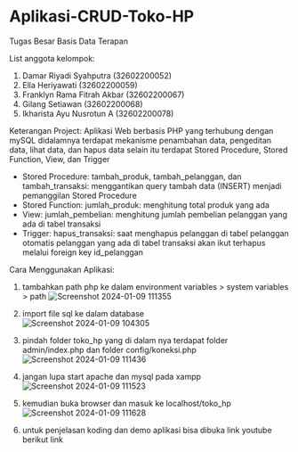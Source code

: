 # Aplikasi-CRUD-Toko-HP

Tugas Besar Basis Data Terapan

List anggota kelompok: 
1. Damar Riyadi Syahputra (32602200052)
2. Ella Heriyawati (32602200059)
3. Franklyn Rama Fitrah Akbar (32602200067)
4. Gilang Setiawan (32602200068)
5. Ikharista Ayu Nusrotun A (32602200078)

Keterangan Project:
Aplikasi Web berbasis PHP yang terhubung dengan mySQL
didalamnya terdapat mekanisme penambahan data, pengeditan data, lihat data, dan hapus data
selain itu terdapat Stored Procedure, Stored Function, View, dan Trigger
- Stored Procedure: tambah_produk, tambah_pelanggan, dan tambah_transaksi: menggantikan query tambah data (INSERT) menjadi pemanggilan Stored Procedure
- Stored Function: jumlah_produk: menghitung total produk yang ada
- View: jumlah_pembelian: menghitung jumlah pembelian pelanggan yang ada di tabel transaksi
- Trigger: hapus_transaksi: saat menghapus pelanggan di tabel pelanggan otomatis pelanggan yang ada di tabel transaksi akan ikut terhapus melalui foreign key id_pelanggan


Cara Menggunakan Aplikasi:
1. tambahkan path php ke dalam environment variables > system variables > path
   ![Screenshot 2024-01-09 111355](https://github.com/Dzoee123/Aplikasi-CRUD-Toko-HP/assets/137170947/9e4540bd-8184-4aa1-9b33-fc9a8dc95618)
   
2. import file sql ke dalam database   
   ![Screenshot 2024-01-09 104305](https://github.com/Dzoee123/Aplikasi-CRUD-Toko-HP/assets/137170947/d68296f8-e942-43f6-bf88-473b9059a36c)

3. pindah folder toko_hp yang di dalam nya terdapat folder admin/index.php dan folder config/koneksi.php
   ![Screenshot 2024-01-09 111436](https://github.com/Dzoee123/Aplikasi-CRUD-Toko-HP/assets/137170947/f398b894-d946-4bad-8d95-25cf72968d07)
   
4. jangan lupa start apache dan mysql pada xampp
   ![Screenshot 2024-01-09 111523](https://github.com/Dzoee123/Aplikasi-CRUD-Toko-HP/assets/137170947/5c849844-addb-4411-9bb9-f1d9e8314e3e)
   
5. kemudian buka browser dan masuk ke localhost/toko_hp
   ![Screenshot 2024-01-09 111628](https://github.com/Dzoee123/Aplikasi-CRUD-Toko-HP/assets/137170947/34672ab1-d39e-43ae-8a37-a43b1809531f)
   
6. untuk penjelasan koding dan demo aplikasi bisa dibuka link youtube berikut
   link


